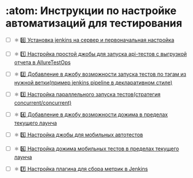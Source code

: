 # :atom: Инструкции по настройке автоматизаций для тестирования

- [ ] :atom_symbol: [:zero: Установка jenkins на сервер и первоначальная настройка](https://github.com/valentina810/ci-cd/blob/main/chapters/0/install_and_base_setting_jenkins.md)
- [ ] :atom_symbol: [ :one: Настройка простой джобы для запуска api-тестов с выгрузкой отчета в AllureTestOps](https://github.com/valentina810/ci-cd/blob/main/chapters/1/simple_job.md)
- [ ] :atom_symbol: [ :two: Добавление в джобу возможности запуска тестов по тэгам из нужной ветки(пример jenkins pipeline в декларативном стиле)](https://github.com/valentina810/ci-cd/blob/main/chapters/2/setting_up_running_tests_by_tags.md)
- [ ] :atom_symbol: [ :three: Настройка параллельного запуска тестов(cтратегия concurrent/concurrent)](https://github.com/valentina810/ci-cd/blob/main/chapters/setting_parallel_start_test.md)
- [ ] :atom_symbol: [ :four: Добавление в джобу возможности дожима в пределах текущего лаунча](https://github.com/valentina810/ci-cd/blob/main/chapters/setting_up_test_pressure_within_a_launch.md)

- [ ] :atom_symbol: [ :five: Настройка джобы для мобильных автотестов](https://github.com/valentina810/ci-cd/blob/main/chapters/setting_job_for_mobile_tests.md)
- [ ] :atom_symbol: [ :six: Настройка дожима мобильных тестов в пределах текущего лаунча](https://github.com/valentina810/ci-cd/blob/main/chapters/setting_up_mobile_test_pressure_within_a_launch.md)

- [ ] :atom_symbol: [ :seven: Настройка плагина для сбора метрик в Jenkins](https://github.com/valentina810/ci-cd/blob/main/chapters/jenkins_metrics.md)
